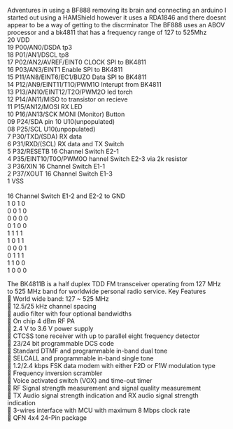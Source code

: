 Adventures in using a BF888 removing its brain and connecting an arduino
I started out using a HAMShield however it uses a RDA1846 and there doesnt appear to be a way of getting to the discrminator
The BF888 uses an ABOV processor and a bk4811 that has a frequency range of 127 to 525Mhz <br>
20 VDD<br>
19 P00/AN0/DSDA tp3<br>
18 P01/AN1/DSCL tp8<br>
17 P02/AN2/AVREF/EINT0 CLOCK SPI to BK4811<br>
16 P03/AN3/EINT1 Enable SPI to BK4811<br>
15 P11/AN8/EINT6/EC1/BUZO Data SPI to BK4811<br>
14 P12/AN9/EINT11/T1O/PWM1O Interupt from BK4811<br>
13 P13/AN10/EINT12/T2O/PWM2O led torch<br>
12 P14/AN11/MISO to transistor on recieve<br>
11 P15/AN12/MOSI RX LED<br>
10 P16/AN13/SCK MONI  (Monitor)  Button<br>
09 P24/SDA pin 10 U10(unpopulated)<br>
08 P25/SCL U10(unpopulated)<br>
7 P30/TXD/(SDA) RX data<br>
6 P31/RXD/(SCL) RX data and TX Switch<br>
5 P32/RESETB 16 Channel Switch E2-1<br>
4 P35/EINT10/T0O/PWM0O hannel Switch E2-3 via 2k resistor<br>
3 P36/XIN 16 Channel Switch E1-1<br>
2 P37/XOUT 16 Channel Switch E1-3<br>
1 VSS<br>
<br>
16 Channel Switch E1-2 and E2-2 to GND<br>
1	0	1	0<br>
0	0	1	0<br>
0	0	0	0<br>
0	1	0	0<br>
1	1	1	1<br>
1	0	1	1<br>
0	0	0	1<br>
0	1	1	1<br>
1	1	0	0<br>
1	0	0	0<br>

The BK4811B is a half duplex TDD FM transceiver operating from 127 MHz to 525 MHz band for worldwide personal radio service.
Key Features<br>
 World wide band: 127 ~ 525 MHz<br>
 12.5/25 kHz channel spacing<br>
 audio filter with four optional bandwidths<br>
 On chip 4 dBm RF PA<br>
 2.4 V to 3.6 V power supply<br>
 CTCSS tone receiver with up to parallel eight frequency detector<br>
 23/24 bit programmable DCS code<br>
 Standard DTMF and programmable in-band dual tone<br>
 SELCALL and programmable in-band single tone<br>
 1.2/2.4 kbps FSK data modem with either F2D or F1W modulation type<br>
 Frequency inversion scrambler<br>
 Voice activated switch (VOX) and time-out timer<br>
 RF Signal strength measurement and signal quality measurement<br>
 TX Audio signal strength indication and RX audio signal strength indication<br>
 3-wires interface with MCU with maximum 8 Mbps clock rate<br>
 QFN 4x4 24-Pin package<br>
